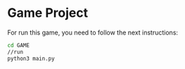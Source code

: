 # Game Project

For run this game, you need to follow the next instructions:

```sh
cd GAME
//run
python3 main.py
```